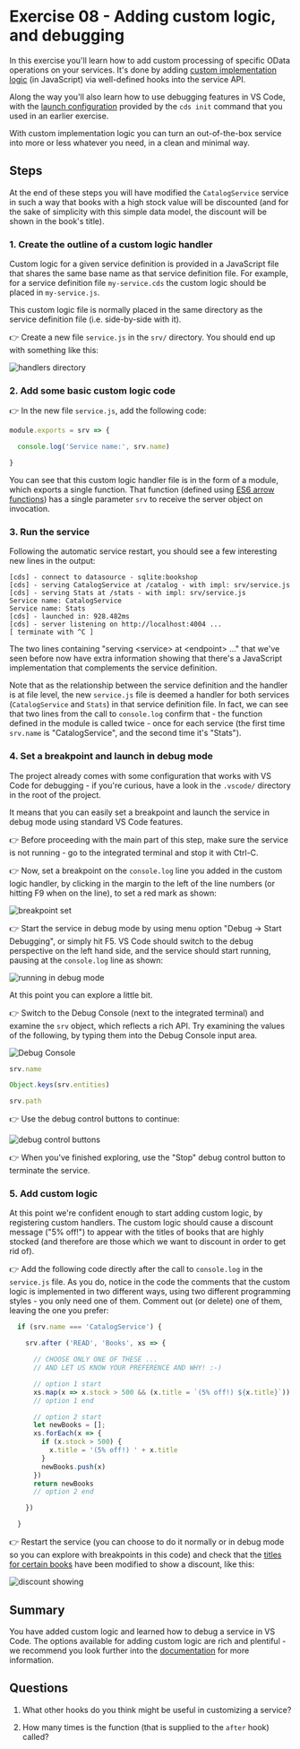 # Exercise 08 - Adding custom logic, and debugging

In this exercise you'll learn how to add custom processing of specific OData operations on your services. It's done by adding [custom implementation logic](https://cap.cloud.sap/docs/guides/service-impl) (in JavaScript) via well-defined hooks into the service API.

Along the way you'll also learn how to use debugging features in VS Code, with the [launch configuration](https://code.visualstudio.com/docs/editor/debugging#_launch-configurations) provided by the `cds init` command that you used in an earlier exercise.

With custom implementation logic you can turn an out-of-the-box service into more or less whatever you need, in a clean and minimal way.


## Steps

At the end of these steps you will have modified the `CatalogService` service in such a way that books with a high stock value will be discounted (and for the sake of simplicity with this simple data model, the discount will be shown in the book's title).


### 1. Create the outline of a custom logic handler

Custom logic for a given service definition is provided in a JavaScript file that shares the same base name as that service definition file. For example, for a service definition file `my-service.cds` the custom logic should be placed in `my-service.js`.

This custom logic file is normally placed in the same directory as the service definition file (i.e. side-by-side with it).

:point_right: Create a new file `service.js` in the `srv/` directory. You should end up with something like this:

![handlers directory](handlers-dir.png)


### 2. Add some basic custom logic code

:point_right: In the new file `service.js`, add the following code:

```javascript
module.exports = srv => {

  console.log('Service name:', srv.name)

}
```

You can see that this custom logic handler file is in the form of a module, which exports a single function. That function (defined using [ES6 arrow functions](https://developer.mozilla.org/en-US/docs/Web/JavaScript/Reference/Functions/Arrow_functions)) has a single parameter `srv` to receive the server object on invocation.


### 3. Run the service

Following the automatic service restart, you should see a few interesting new lines in the output:

```
[cds] - connect to datasource - sqlite:bookshop
[cds] - serving CatalogService at /catalog - with impl: srv/service.js
[cds] - serving Stats at /stats - with impl: srv/service.js
Service name: CatalogService
Service name: Stats
[cds] - launched in: 928.482ms
[cds] - server listening on http://localhost:4004 ...
[ terminate with ^C ]
```

The two lines containing "serving \<service\> at \<endpoint\> ..." that we've seen before now have extra information showing that there's a JavaScript implementation that complements the service definition.

Note that as the relationship between the service definition and the handler is at file level, the new `service.js` file is deemed a handler for both services (`CatalogService` and `Stats`) in that service definition file. In fact, we can see that two lines from the call to `console.log` confirm that - the function defined in the module is called twice - once for each service (the first time `srv.name` is "CatalogService", and the second time it's "Stats").


### 4. Set a breakpoint and launch in debug mode

The project already comes with some configuration that works with VS Code for debugging - if you're curious, have a look in the `.vscode/` directory in the root of the project.

It means that you can easily set a breakpoint and launch the service in debug mode using standard VS Code features.

:point_right: Before proceeding with the main part of this step, make sure the service is not running - go to the integrated terminal and stop it with Ctrl-C.

:point_right: Now, set a breakpoint on the `console.log` line you added in the custom logic handler, by clicking in the margin to the left of the line numbers (or hitting F9 when on the line), to set a red mark as shown:

![breakpoint set](breakpoint-set.png)

:point_right: Start the service in debug mode by using menu option "Debug -> Start Debugging", or simply hit F5. VS Code should switch to the debug perspective on the left hand side, and the service should start running, pausing at the `console.log` line as shown:

![running in debug mode](running-debug.png)

At this point you can explore a little bit.

:point_right: Switch to the Debug Console (next to the integrated terminal) and examine the `srv` object, which reflects a rich API. Try examining the values of the following, by typing them into the Debug Console input area.

![Debug Console](debug-console.png)

```javascript
srv.name
```

```javascript
Object.keys(srv.entities)
```

```javascript
srv.path
```

:point_right: Use the debug control buttons to continue:

![debug control buttons](debug-buttons.png)


:point_right: When you've finished exploring, use the "Stop" debug control button to terminate the service.


### 5. Add custom logic

At this point we're confident enough to start adding custom logic, by registering custom handlers. The custom logic should cause a discount message ("5% off!") to appear with the titles of books that are highly stocked (and therefore are those which we want to discount in order to get rid of).

:point_right: Add the following code directly after the call to `console.log` in the `service.js` file. As you do, notice in the code the comments that the custom logic is implemented in two different ways, using two different programming styles - you only need one of them. Comment out (or delete) one of them, leaving the one you prefer:

```js
  if (srv.name === 'CatalogService') {

    srv.after ('READ', 'Books', xs => {

      // CHOOSE ONLY ONE OF THESE ...
      // AND LET US KNOW YOUR PREFERENCE AND WHY! :-)

      // option 1 start
      xs.map(x => x.stock > 500 && (x.title = `(5% off!) ${x.title}`))
      // option 1 end

      // option 2 start
      let newBooks = [];
      xs.forEach(x => {
        if (x.stock > 500) {
          x.title = '(5% off!) ' + x.title
        }
        newBooks.push(x)
      })
      return newBooks
      // option 2 end

    })

  }
```


:point_right: Restart the service (you can choose to do it normally or in debug mode so you can explore with breakpoints in this code) and check that the [titles for certain books](http://localhost:4004/catalog/Books) have been modified to show a discount, like this:

![discount showing](discount.png)


## Summary

You have added custom logic and learned how to debug a service in VS Code. The options available for adding custom logic are rich and plentiful - we recommend you look further into the [documentation](https://cap.cloud.sap/docs/guides/service-impl) for more information.


## Questions

1. What other hooks do you think might be useful in customizing a service?
<!-- before CRUD, after CRUD -->

2. How many times is the function (that is supplied to the `after` hook) called?
<!-- 1 -->
